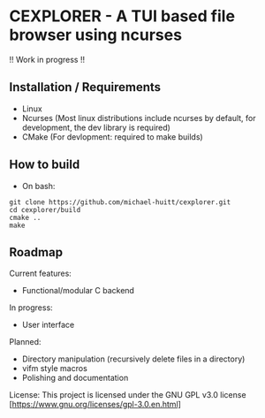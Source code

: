 CEXPLORER - A TUI based file browser using ncurses
==================================================
!! Work in progress !!

Installation / Requirements
------------
  - Linux
  - Ncurses (Most linux distributions include ncurses by default,
    for development, the dev library is required)
  - CMake (For devlopment: required to make builds)

How to build
------------
  - On bash:
  ```
git clone https://github.com/michael-huitt/cexplorer.git
cd cexplorer/build
cmake ..
make
```
Roadmap
-------
  Current features:
  - Functional/modular C backend

  In progress:
  - User interface

  Planned:
  - Directory manipulation (recursively delete files in a directory)
  - vifm style macros
  - Polishing and documentation

License: This project is licensed under the GNU GPL v3.0 license [https://www.gnu.org/licenses/gpl-3.0.en.html]
